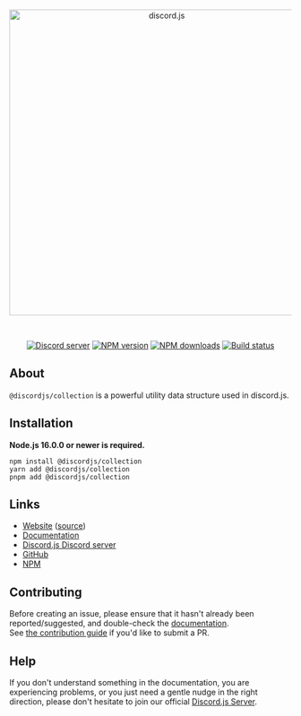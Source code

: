 <div align="center">
  <br />
  <p>
    <a href="https://discord.js.org"><img src="https://discord.js.org/static/logo.svg" width="546" alt="discord.js" /></a>
  </p>
  <br />
  <p>
    <a href="https://discord.gg/djs"><img src="https://img.shields.io/discord/222078108977594368?color=5865F2&logo=discord&logoColor=white" alt="Discord server" /></a>
    <a href="https://www.npmjs.com/package/@discordjs/collection"><img src="https://img.shields.io/npm/v/@discordjs/collection.svg?maxAge=3600" alt="NPM version" /></a>
    <a href="https://www.npmjs.com/package/@discordjs/collection"><img src="https://img.shields.io/npm/dt/@discordjs/collection.svg?maxAge=3600" alt="NPM downloads" /></a>
    <a href="https://github.com/discordjs/collection/actions"><img src="https://github.com/discordjs/collection/workflows/Tests/badge.svg" alt="Build status" /></a>
  </p>
</div>

## About

`@discordjs/collection` is a powerful utility data structure used in discord.js.

## Installation

**Node.js 16.0.0 or newer is required.**

```sh-session
npm install @discordjs/collection
yarn add @discordjs/collection
pnpm add @discordjs/collection
```

## Links

- [Website](https://discord.js.org/) ([source](https://github.com/discordjs/website))
- [Documentation](https://discord.js.org/#/docs/collection)
- [Discord.js Discord server](https://discord.gg/djs)
- [GitHub](https://github.com/discordjs/collection)
- [NPM](https://www.npmjs.com/package/collection)

## Contributing

Before creating an issue, please ensure that it hasn't already been reported/suggested, and double-check the
[documentation](https://discord.js.org/#/docs/collection).  
See [the contribution guide](https://github.com/discordjs/collection/blob/main/.github/CONTRIBUTING.md) if you'd like to submit a PR.

## Help

If you don't understand something in the documentation, you are experiencing problems, or you just need a gentle
nudge in the right direction, please don't hesitate to join our official [Discord.js Server](https://discord.gg/djs).
